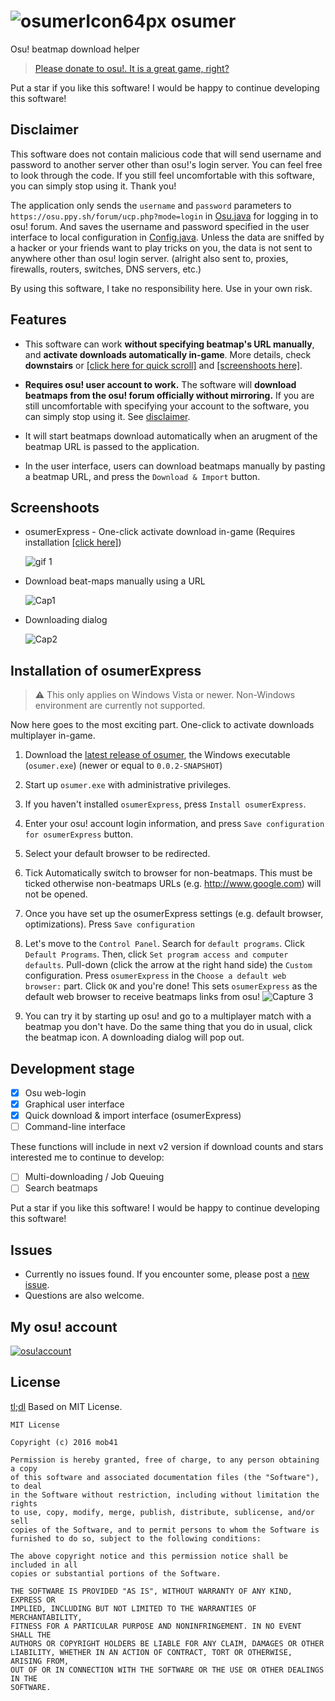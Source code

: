# ![osumerIcon64px](http://mob41.github.io/images/osumer/osumerIcon_64px.png) osumer
Osu! beatmap download helper

>[Please donate to osu!. It is a great game, right?](https://osu.ppy.sh/p/support)

Put a star if you like this software! I would be happy to continue developing this software!

## Disclaimer
This software does not contain malicious code that will send username and password to another server other than osu!'s login server. You can feel free to look through the code. If you still feel uncomfortable with this software, you can simply stop using it. Thank you!

The application only sends the ```username``` and ```password``` parameters to ```https://osu.ppy.sh/forum/ucp.php?mode=login``` in [Osu.java](https://github.com/mob41/osumer/blob/master/src/main/java/com/github/mob41/osumer/io/Osu.java) for logging in to osu! forum. And saves the username and password specified in the user interface to local configuration in [Config.java](https://github.com/mob41/osumer/blob/master/src/main/java/com/github/mob41/osumer/Config.java). Unless the data are sniffed by a hacker or your friends want to play tricks on you, the data is not sent to anywhere other than osu! login server. (alright also sent to, proxies, firewalls, routers, switches, DNS servers, etc.)

By using this software, I take no responsibility here. Use in your own risk.

## Features

- This software can work **without specifying beatmap's URL manually**, and **activate downloads automatically in-game**. More details, check **downstairs** or [[click here for quick scroll]](https://github.com/mob41/osumer#installation-of-osumerexpress) and [[screenshoots here]](https://github.com/mob41/osumer#screenshoots).

- **Requires osu! user account to work.** The software will **download beatmaps from the osu! forum officially without mirroring.** If you are still uncomfortable with specifying your account to the software, you can simply stop using it. See [disclaimer](https://github.com/mob41/osumer#disclaimer).

- It will start beatmaps download automatically when an arugment of the beatmap URL is passed to the application.

- In the user interface, users can download beatmaps manually by pasting a beatmap URL, and press the ```Download & Import``` button.

## Screenshoots

- osumerExpress - One-click activate download in-game (Requires installation [[click here]](https://github.com/mob41/osumer#installation-of-osumerexpress))

	![gif 1](http://mob41.github.io/images/osumer/osumerExpressGif.gif)

- Download beat-maps manually using a URL

	![Cap1](http://mob41.github.io/images/osumer/cap1.PNG)

- Downloading dialog

	![Cap2](http://mob41.github.io/images/osumer/cap2.PNG)

## Installation of osumerExpress
> :warning: This only applies on Windows Vista or newer. Non-Windows environment are currently not supported.

Now here goes to the most exciting part. One-click to activate downloads multiplayer in-game.

1. Download the [latest release of osumer](https://github.com/mob41/osumer/releases/latest), the Windows executable (```osumer.exe```) (newer or equal to ```0.0.2-SNAPSHOT```)

2. Start up ```osumer.exe``` with administrative privileges.

3. If you haven't installed ```osumerExpress```, press ```Install osumerExpress```.

4. Enter your osu! account login information, and press ```Save configuration for osumerExpress``` button.

5. Select your default browser to be redirected.

6. Tick Automatically switch to browser for non-beatmaps. This must be ticked otherwise non-beatmaps URLs (e.g. http://www.google.com) will not be opened.

7. Once you have set up the osumerExpress settings (e.g. default browser, optimizations). Press ```Save configuration```

8. Let's move to the ```Control Panel```. Search for ```default programs```. Click ```Default Programs```. Then, click ```Set program access and computer defaults```. Pull-down (click the arrow at the right hand side) the ```Custom``` configuration. Press ```osumerExpress``` in the ```Choose a default web browser:``` part. Click ```OK``` and you're done! This sets ```osumerExpress``` as the default web browser to receive beatmaps links from osu!
    ![Capture 3](http://mob41.github.io/images/osumer/osumer_defprgs_instruct.gif)
    
9. You can try it by starting up osu! and go to a multiplayer match with a beatmap you don't have. Do the same thing that you do in usual, click the beatmap icon. A downloading dialog will pop out.


## Development stage
- [x] Osu web-login
- [x] Graphical user interface
- [x] Quick download & import interface (osumerExpress)
- [ ] Command-line interface

These functions will include in next v2 version if download counts and stars interested me to continue to develop:

- [ ] Multi-downloading / Job Queuing
- [ ] Search beatmaps

Put a star if you like this software! I would be happy to continue developing this software!

## Issues
- Currently no issues found. If you encounter some, please post a [new issue](https://github.com/mob41/osumer/issues/new).
- Questions are also welcome.

## My osu! account

[![osu!account](http://osusig.ppy.sh/image1.png?uid=9125315&m=0)](https://osu.ppy.sh/u/9125315)

## License
[tl;dl](https://tldrlegal.com/license/mit-license) Based on MIT License. 

```
MIT License

Copyright (c) 2016 mob41

Permission is hereby granted, free of charge, to any person obtaining a copy
of this software and associated documentation files (the "Software"), to deal
in the Software without restriction, including without limitation the rights
to use, copy, modify, merge, publish, distribute, sublicense, and/or sell
copies of the Software, and to permit persons to whom the Software is
furnished to do so, subject to the following conditions:

The above copyright notice and this permission notice shall be included in all
copies or substantial portions of the Software.

THE SOFTWARE IS PROVIDED "AS IS", WITHOUT WARRANTY OF ANY KIND, EXPRESS OR
IMPLIED, INCLUDING BUT NOT LIMITED TO THE WARRANTIES OF MERCHANTABILITY,
FITNESS FOR A PARTICULAR PURPOSE AND NONINFRINGEMENT. IN NO EVENT SHALL THE
AUTHORS OR COPYRIGHT HOLDERS BE LIABLE FOR ANY CLAIM, DAMAGES OR OTHER
LIABILITY, WHETHER IN AN ACTION OF CONTRACT, TORT OR OTHERWISE, ARISING FROM,
OUT OF OR IN CONNECTION WITH THE SOFTWARE OR THE USE OR OTHER DEALINGS IN THE
SOFTWARE.
```
 